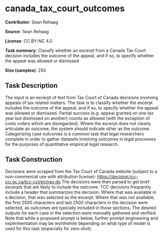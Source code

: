 # canada_tax_court_outcomes

**Contributor**: Sean Rehaag

**Source**: Sean Rehaag

**License**: CC BY-NC 4.0

**Task summary**: Classify whether an excerpt from a Canada Tax Court decision includes the outcome of the appeal, and if so, to specify whether the appeal was allowed or dismissed

**Size (samples)**: 250

## Task Description

The input is an excerpt of text from Tax Court of Canada decisions involving appeals of tax related matters. The task is to classify whether the excerpt includes the outcome of the appeal, and if so, to specify whether the appeal was allowed or dismissed. Partial success (e.g. appeal granted on one tax year but dismissed on another) counts as allowed (with the exception of costs orders which are disregarded). Where the excerpt does not clearly articulate an outcome, the system should indicate other as the outcome. Categorizing case outcomes is a common task that legal researchers complete in order to gather datasets involving outcomes in legal processes for the purposes of quantitative empirical legal research.

## Task Construction

Decisions were scraped from the Tax Court of Canada website (subject to a non-commercial use with attribution license): https://decision.tcc-cci.gc.ca/tcc-cci/en/nav.do The decisions were then parsed to get brief excerpts that are likely to include the outcome. TCC decisions frequently include a header that summarizes the decision. Where that was available in a decision, that was selected as the excerpt. Where that was not available, the first 2500 characters and last 2500 characters in the decision were selected, as outcomes are typically included in those sections. The desired outputs for each case in the selection were manually gathered and verified. Note that while a proposed prompt is below, further prompt engineering and experimentation may be worthwhile depending on what type of model is used for this task (especially for zero shot).

